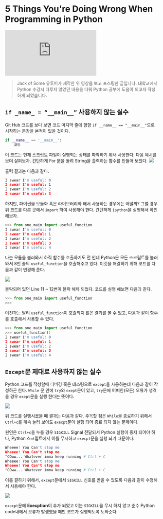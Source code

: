 # 5 Things You're Doing Wrong When Programming in Python

<iframe width="auto" height="auto" src="https://www.youtube.com/embed/fMRzuwlqfzs" frameborder="0" allowfullscreen>
</iframe>

> Jack of Some 유투버가 제작한 위 영상을 보고 포스팅한 글입니다. 대학교에서 Python 수강시 다루지 않았던 내용을 다뤄 Python 공부에 도움이 되고자 작성하게 되었습니다. 

## `if _name_ = “__main__”` 사용하지 않는 실수

Git Hub 코드를 보다 보면 코드 마지막 줄에 항항 `if __name__ == "__main__"`으로 시작하는 문장을 본적이 있을 것이다.
```python
if __name__ == '__main__':
    코드
```

이 코드는 현재 스크립트 파일이 실행되는 상태를 파악하기 위새 사용한다. 다음 예시를 보며 살펴보자. 간단하게 For 문을 돌려 String을 출력하는 함수를 만들어 보았다. 
![](https://images.velog.io/images/metterian/post/b3994418-3716-481d-b386-b0ea2f614ec0/image.png)

출력 결과는 다음과 같다.

```python
I swear I'm useful: 0
I swear I'm useful: 1
I swear I'm useful: 2
I swear I'm useful: 3
```

하지만, 파이썬을 모듈화 혹은 라이브러리화 해서 사용하는 경우에는 어떨까? 그럴 경우 위 코드를 다른 곳에서 `import` 하여 사용해야 한다. 간단하게 `ipython`을 실행해서 확인해보자.

```python
>>> from one_main import useful_function
I swear I'm useful: 0
I swear I'm useful: 1
I swear I'm useful: 2
I swear I'm useful: 3
I swear I'm useful: 4
```

나는 모듈을 불러와서 하직 함수를 호출하기도 전 인데 Python은 모든 스크립트를 불러와서 8번 줄의 `useful_function`을 호출해주고 있다. 이것을 해결하기 위해 코드를 다음과 같이 변경해 준다. 

![](https://images.velog.io/images/metterian/post/fde544fe-b9e3-4b0d-a0fc-8252196e4c3d/carbon%20(3).png)

블락되어 있던 Line 11 ~ 12번이 블락 해제 되었다. 코드를 실행 해보면 다음과 같다.
```python
>>> from one_main import useful_function
>>>
```
이전과는 달리 `useful_function`이 호출되지 않은 결과를 볼 수 있고, 다음과 같이 함수를 호출해서 사용할 수 있다.
```python
>>> from one_main import useful_function
>>> useful_function()
I swear I'm useful: 0
I swear I'm useful: 1
I swear I'm useful: 2
I swear I'm useful: 3
I swear I'm useful: 4
```

## `Except`문 제대로 사용하지 않는 실수
Python 코드를 작성할때 디버깅 혹은 테스팅으로 `except`을 사용하는데 다음과 같이 작성하곤 한다. `While` 문 안에 `try`와 `exept`문이 있고, `try`문에 어떠한(모든) 오류가 생격을 경우 `exept`문을 실행 한다는 뜻이다. 

![](https://images.velog.io/images/metterian/post/da1bd7b4-0edc-43aa-ab89-dc137fb1fccb/carbon%20(4).png)


위 코드를 실행시켰을 때 결과는 다음과 같다. 주목할 점은 `While`을 종료하기 위해서 `Ctrl+c`를 계속 눌러 보아도 `execpt`문이 실행 되어 종료 되지 않는 문제이다.

원인은 `Ctrl+c`을 누를 경우 `SIGKILL` Signal 전달되서 Python 실행이 중지 되어야 하나, Python 스크립트에서 이를 무시하고 `execpt`문을 실행 되기 때문이다. 
```python 
Wheeee! You Can't stop me
Wheeee! You Can't stop me
^COww... Whatever imma keep running # Ctrl + C
Wheeee! You Can't stop me
Wheeee! You Can't stop me
^COww... Whatever imma keep running # Ctrl + C
```
이를 결하기 위해서, `except`문에서 `SIGKILL` 신호를 받을 수 있도록 다음과 같이 수정해서 사용해야 한다.

![](https://images.velog.io/images/metterian/post/e317eeb8-2e20-4537-b240-7ae12d679378/carbon%20(5).png)

`execpt`문에 **Execption**이 추가 되었고 이는 `SIGKILL`을 무시 하지 않고 순수 Python code내에서 오류가 발생했을 때만 코드가 실행되도록 도와준다. 